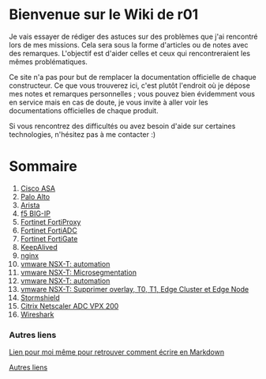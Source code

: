 # Bienvenue sur le Wiki de r01

Je vais essayer de rédiger des astuces sur des problèmes que j'ai rencontré lors de mes missions. Cela sera sous la forme d'articles ou de notes avec des remarques. L'objectif est d'aider celles et ceux qui rencontreraient les mêmes problématiques.

Ce site n'a pas pour but de remplacer la documentation officielle de chaque constructeur. Ce que vous trouverez ici, c'est plutôt l'endroit où je dépose mes notes et remarques personnelles ; vous pouvez bien évidemment vous en service mais en cas de doute, je vous invite à aller voir les documentations officielles de chaque produit.

Si vous rencontrez des difficultés ou avez besoin d'aide sur certaines technologies, n'hésitez pas à me contacter :)

# Sommaire
1. [Cisco ASA](/Cisco/CiscoASA.md)
2. [Palo Alto](/PaloAlto/PaloAlto.md)
3. [Arista](/Switches/Arista.md)
4. [f5 BIG-IP](/f5-BIG-IP/Manuel-Exploitation.md)
5. [Fortinet FortiProxy](/fortinet/fortiproxy.md)
6. [Fortinet FortiADC](/fortinet/fortiadc.md)
7. [Fortinet FortiGate](/fortinet/fortigate.md)
8. [KeepAlived](/keepalived/keepalived.md)
9. [nginx](/nginx/nginx.md)
10. [vmware NSX-T: automation](/vmware/NSX-T-Automation-API.md)
11. [vmware NSX-T: Microsegmentation](/vmware/NSX-T-MicroSegmentation.md)
12. [vmware NSX-T: automation](/vmware/NSX-T-Automation-API.md)
14. [vmware NSX-T: Supprimer overlay, T0, T1, Edge Cluster et Edge Node](/vmware/SuppressionOverlay.md)
13. [Stormshield](/stormshield/stormshield.md)
14. [Citrix Netscaler ADC VPX 200](/citrix/citrix.md)
15. [Wireshark](/wireshark/wireshark.md)

### Autres liens

[Lien pour moi même pour retrouver comment écrire en Markdown](https://github.com/adam-p/markdown-here/wiki/Markdown-Cheatsheet)

[Autres liens](autresliens.md)
